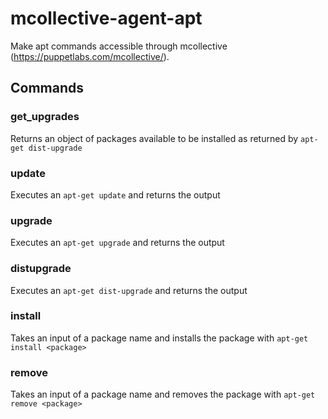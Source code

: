mcollective-agent-apt
=====================

Make apt commands accessible through mcollective (https://puppetlabs.com/mcollective/).

Commands
--------

### get_upgrades

Returns an object of packages available to be installed as returned by `apt-get dist-upgrade`

### update

Executes an `apt-get update` and returns the output

### upgrade

Executes an `apt-get upgrade` and returns the output

### distupgrade

Executes an `apt-get dist-upgrade` and returns the output

### install 

Takes an input of a package name and installs the package with `apt-get install <package>`
	
### remove

Takes an input of a package name and removes the package with `apt-get remove <package>`
	
